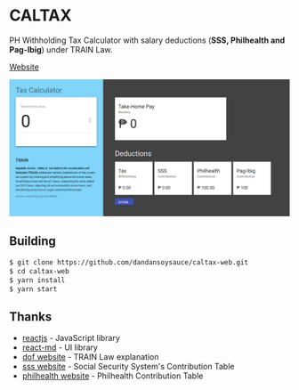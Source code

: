 # CALTAX
PH Withholding Tax Calculator with salary deductions (**SSS, Philhealth and Pag-Ibig**) under TRAIN Law.

[Website](https://caltax-web.surge.sh/)

![alt text](https://raw.githubusercontent.com/dandansoysauce/caltax-web/master/public/caltax.png "Logo Title Text 1")

## Building
```
$ git clone https://github.com/dandansoysauce/caltax-web.git
$ cd caltax-web
$ yarn install
$ yarn start
```

## Thanks
* [reactjs](https://github.com/facebook/react/) - JavaScript library
* [react-md](https://github.com/mlaursen/react-md) - UI library
* [dof website](http://www.dof.gov.ph) - TRAIN Law explanation
* [sss website](https://www.sss.gov.ph/) - Social Security System's Contribution Table
* [philhealth website](https://www.philhealth.gov.ph) - Philhealth Contribution Table